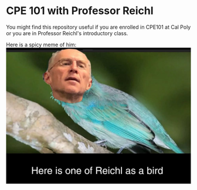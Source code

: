 # CPE 101 with Professor Reichl

You might find this repository useful if you are enrolled in CPE101 at Cal Poly or you are in Professor Reichl's introductory class.

Here is a spicy meme of him:
![meme](reichlmeme.jpg)
